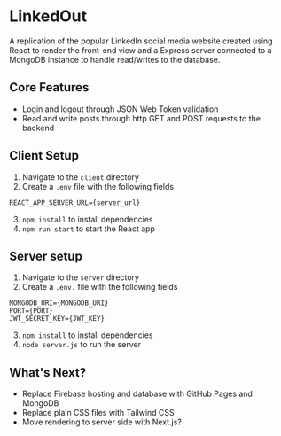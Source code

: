 # LinkedOut
A replication of the popular LinkedIn social media website created using React to render the front-end view and a Express server connected to a MongoDB instance to handle read/writes to the database.

## Core Features
- Login and logout through JSON Web Token validation
- Read and write posts through http GET and POST requests to the backend

## Client Setup
1. Navigate to the `client` directory
2. Create a `.env` file with the following fields
```
REACT_APP_SERVER_URL={server_url}
```
3. `npm install` to install dependencies
4. `npm run start` to start the React app

## Server setup
1. Navigate to the `server` directory
2. Create a `.env.` file with the following fields
```
MONGODB_URI={MONGODB_URI}
PORT={PORT}
JWT_SECRET_KEY={JWT_KEY}
```
3. `npm install` to install dependencies
4. `node server.js` to run the server

## What's Next?
- Replace Firebase hosting and database with GitHub Pages and MongoDB
- Replace plain CSS files with Tailwind CSS
- Move rendering to server side with Next.js?
